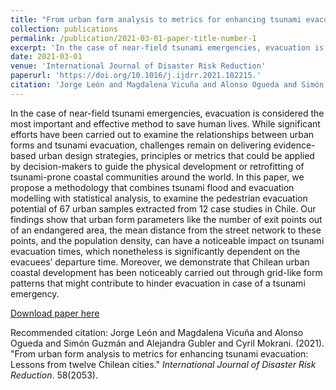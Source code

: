 ```yaml
---
title: "From urban form analysis to metrics for enhancing tsunami evacuation: Lessons from twelve Chilean cities"
collection: publications
permalink: /publication/2021-03-01-paper-title-number-1
excerpt: 'In the case of near-field tsunami emergencies, evacuation is considered the most important and effective method to save human lives.'
date: 2021-03-01
venue: 'International Journal of Disaster Risk Reduction'
paperurl: 'https://doi.org/10.1016/j.ijdrr.2021.102215.'
citation: 'Jorge León and Magdalena Vicuña and Alonso Ogueda and Simón Guzmán and Alejandra Gubler and Cyril Mokrani. (2021).&quot;From urban form analysis to metrics for enhancing tsunami evacuation: Lessons from twelve Chilean cities.&quot; <i>International Journal of Disaster Risk Reduction</i>. 58(2053).'
---
```


In the case of near-field tsunami emergencies, evacuation is considered the most important and effective method to save human lives. While significant efforts have been carried out to examine the relationships between urban forms and tsunami evacuation, challenges remain on delivering evidence-based urban design strategies, principles or metrics that could be applied by decision-makers to guide the physical development or retrofitting of tsunami-prone coastal communities around the world. In this paper, we propose a methodology that combines tsunami flood and evacuation modelling with statistical analysis, to examine the pedestrian evacuation potential of 67 urban samples extracted from 12 case studies in Chile. Our findings show that urban form parameters like the number of exit points out of an endangered area, the mean distance from the street network to these points, and the population density, can have a noticeable impact on tsunami evacuation times, which nonetheless is significantly dependent on the evacuees’ departure time. Moreover, we demonstrate that Chilean urban coastal development has been noticeably carried out through grid-like form patterns that might contribute to hinder evacuation in case of a tsunami emergency.

[Download paper here](https://doi.org/10.1016/j.ijdrr.2021.102215.)

Recommended citation: Jorge León and Magdalena Vicuña and Alonso Ogueda and Simón Guzmán and Alejandra Gubler and Cyril Mokrani. (2021). "From urban form analysis to metrics for enhancing tsunami evacuation: Lessons from twelve Chilean cities." <i>International Journal of Disaster Risk Reduction</i>. 58(2053).